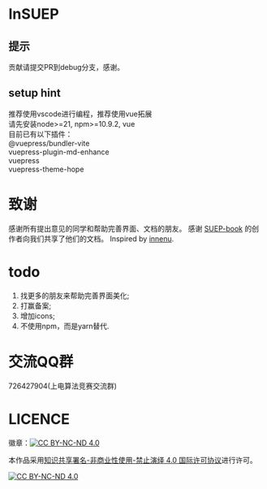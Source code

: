 # InSUEP

## 提示

贡献请提交PR到debug分支，感谢。

## setup hint

推荐使用vscode进行编程，推荐使用vue拓展\
请先安装node>=21, npm>=10.9.2, vue\
目前已有以下插件：\
@vuepress/bundler-vite\
vuepress-plugin-md-enhance\
vuepress\
vuepress-theme-hope

# 致谢

感谢所有提出意见的同学和帮助完善界面、文档的朋友。
感谢 [SUEP-book](https://github.com/SUEP-Plus/SUEP-Book) 的创作者向我们共享了他们的文档。
Inspired by [innenu](https://innenu.com/).

# todo

1. 找更多的朋友来帮助完善界面美化;
2. 打赢备案;
3. 增加icons;
4. 不使用npm，而是yarn替代.

# 交流QQ群

726427904(上电算法竞赛交流群)

# LICENCE

徽章：[![CC BY-NC-ND 4.0][cc-by-nc-nd-shield]][cc-by-nc-nd]

本作品采用[知识共享署名-非商业性使用-禁止演绎 4.0 国际许可协议][cc-by-nc-nd]进行许可。

[![CC BY-NC-ND 4.0][cc-by-nc-nd-image]][cc-by-nc-nd]

[cc-by-nc-nd]: http://creativecommons.org/licenses/by-nc-nd/4.0/
[cc-by-nc-nd-image]: https://licensebuttons.net/l/by-nc-nd/4.0/88x31.png
[cc-by-nc-nd-shield]: https://img.shields.io/badge/License-CC%20BY--NC--ND%204.0-lightgrey.svg

